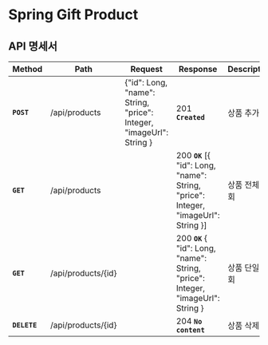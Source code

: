 # Spring Gift Product

## API 명세서

| **Method** | **Path** | **Request**                                                         | **Response**                                                                        | **Description** |
| --- | --- |---------------------------------------------------------------------|-------------------------------------------------------------------------------------| --- |
| **`POST`** | /api/products | {"id": Long, "name": String, "price": Integer, "imageUrl": String } | 201 **`Created`**                                                                   | 상품 추가 |
| **`GET`** | /api/products |                                                                     | 200 **`OK`** [{ "id": Long, "name": String, "price": Integer, "imageUrl": String }] | 상품 전체 조회 |
| **`GET`** | /api/products/{id} |                                                                     | 200 **`OK`** { "id": Long, "name": String, "price": Integer, "imageUrl": String  }  | 상품 단일 조회 |  | **`PATCH`** | /api/products/{id} | { "name": String, "price": Integer, "imageUrl": String } | 200 **`OK`** | 상품 수정 |
| **`DELETE`** | /api/products/{id} |                                                                     | 204 **`No content`** | 상품 삭제 |